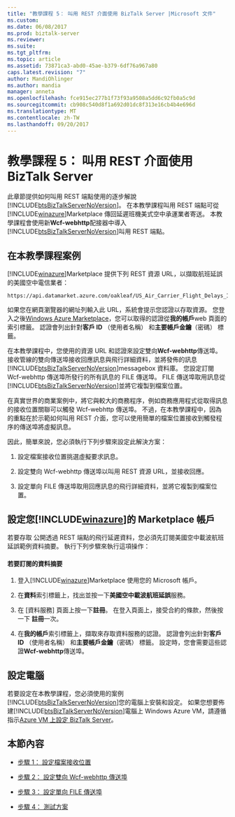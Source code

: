```yaml
---
title: "教學課程 5： 叫用 REST 介面使用 BizTalk Server |Microsoft 文件"
ms.custom: 
ms.date: 06/08/2017
ms.prod: biztalk-server
ms.reviewer: 
ms.suite: 
ms.tgt_pltfrm: 
ms.topic: article
ms.assetid: 73871ca3-abd0-45ae-b379-6df76a967a80
caps.latest.revision: "7"
author: MandiOhlinger
ms.author: mandia
manager: anneta
ms.openlocfilehash: fce915ec277b1f73f93a9508a5dd6c92fb0a5c9d
ms.sourcegitcommit: cb908c540d8f1a692d01dc8f313e16cb4b4e696d
ms.translationtype: MT
ms.contentlocale: zh-TW
ms.lasthandoff: 09/20/2017
---
```

# <a name="tutorial-5-invoking-a-rest-interface-using-biztalk-server"></a>教學課程 5： 叫用 REST 介面使用 BizTalk Server
此章節提供如何叫用 REST 端點使用的逐步解說[!INCLUDE[btsBizTalkServerNoVersion](../includes/btsbiztalkservernoversion-md.md)]。 在本教學課程叫用 REST 端點可從[!INCLUDE[winazure](../includes/winazure-md.md)]Marketplace 傳回延遲班機美式空中承運業者寄送。 本教學課程會使用新**Wcf-webhttp**配接器中導入[!INCLUDE[btsBizTalkServerNoVersion](../includes/btsbiztalkservernoversion-md.md)]叫用 REST 端點。  
  
##  <a name="BKMK_Scenario"></a>在本教學課程案例  
 [!INCLUDE[winazure](../includes/winazure-md.md)]Marketplace 提供下列 REST 資源 URL，以擷取航班延誤的美國空中電信業者：  
  
```  
https://api.datamarket.azure.com/oakleaf/US_Air_Carrier_Flight_Delays_Incr/On_Time_Performance  
```  
  
 如果您在網頁瀏覽器的網址列輸入此 URL，系統會提示您認證以存取資源。 您登入之後[Windows Azure Marketplace](http://go.microsoft.com/fwlink/p/?LinkId=257913)，您可以取得的認證從**我的帳戶**web 頁面的索引標籤。 認證會列出針對**客戶 ID** （使用者名稱） 和**主要帳戶金鑰**（密碼） 標籤。  
  
 在本教學課程中，您使用的資源 URL 和認證來設定雙向**Wcf-webhttp**傳送埠。 接收管線的雙向傳送埠接收回應訊息與飛行詳細資料，並將發佈的訊息[!INCLUDE[btsBizTalkServerNoVersion](../includes/btsbiztalkservernoversion-md.md)]messagebox 資料庫。 您設定訂閱 Wcf-webhttp 傳送埠所發行的所有訊息的 FILE 傳送埠。 FILE 傳送埠取用訊息從[!INCLUDE[btsBizTalkServerNoVersion](../includes/btsbiztalkservernoversion-md.md)]並將它複製到檔案位置。  
  
 在真實世界的商業案例中，將它與較大的商務程序，例如商務應用程式從取得訊息的接收位置關聯可以觸發 Wcf-webhttp 傳送埠。 不過，在本教學課程中，因為的重點在於示範如何叫用 REST 介面，您可以使用簡單的檔案位置接收到觸發程序的傳送埠將虛擬訊息。  
  
 因此，簡單來說，您必須執行下列步驟來設定此解決方案：  
  
1.  設定檔案接收位置挑選虛擬要求訊息。  
  
2.  設定雙向 Wcf-webhttp 傳送埠以叫用 REST 資源 URL，並接收回應。  
  
3.  設定單向 FILE 傳送埠取用回應訊息的飛行詳細資料，並將它複製到檔案位置。  
  
## <a name="set-up-your-includewinazureincludeswinazure-mdmd-marketplace-account"></a>設定您[!INCLUDE[winazure](../includes/winazure-md.md)]的 Marketplace 帳戶  
 若要存取 公開透過 REST 端點的飛行延遲資料，您必須先訂閱美國空中載波航班延誤範例資料摘要。 執行下列步驟來執行這項操作：  
  
#### <a name="to-subscribe-to-the-data-feed"></a>若要訂閱的資料摘要  
  
1.  登入[!INCLUDE[winazure](../includes/winazure-md.md)]Marketplace 使用您的 Microsoft 帳戶。  
  
2.  在**資料**索引標籤上，找出並按一下**美國空中載波航班延誤**服務。  
  
3.  在 [資料服務] 頁面上按一下**註冊**。 在登入頁面上，接受合約的條款，然後按一下 **註冊**一次。  
  
4.  在**我的帳戶**索引標籤上，擷取來存取資料服務的認證。 認證會列出針對**客戶 ID** （使用者名稱） 和**主要帳戶金鑰**（密碼） 標籤。 設定時，您會需要這些認證**Wcf-webhttp**傳送埠。  
  
## <a name="set-up-your-computer"></a>設定電腦  
 若要設定在本教學課程，您必須使用的案例[!INCLUDE[btsBizTalkServerNoVersion](../includes/btsbiztalkservernoversion-md.md)]您的電腦上安裝和設定。 如果您想要佈建[!INCLUDE[btsBizTalkServerNoVersion](../includes/btsbiztalkservernoversion-md.md)]電腦上 Windows Azure VM，請遵循指示[Azure VM 上設定 BizTalk Server](http://msdn.microsoft.com/library/azure/jj248689.aspx)。  
  
## <a name="in-this-section"></a>本節內容  
  
-   [步驟 1： 設定檔案接收位置](../core/step-1-configure-a-file-receive-location.md)  
  
-   [步驟 2： 設定雙向 Wcf-webhttp 傳送埠](../core/step-2-configure-a-two-way-wcf-webhttp-send-port.md)  
  
-   [步驟 3： 設定單向 FILE 傳送埠](../core/step-3-configure-a-one-way-file-send-port.md)  
  
-   [步驟 4： 測試方案](../core/step-4-test-the-solution.md)